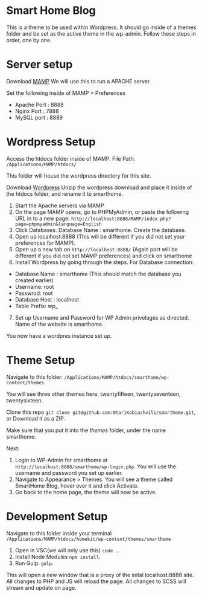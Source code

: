 # Smart Home Blog

This is a theme to be used within Wordpress. It should go inside of a themes folder and be set as the active theme in the wp-admin. Follow these steps in order, one by one.

# Server setup

Download [MAMP](https://www.mamp.info/en/)
We will use this to run a APACHE server.

Set the following inside of MAMP > Preferences

* Apache Port : 8888
* Nginx Port : 7888
* MySQL port : 8889

# Wordpress Setup

Access the htdocs folder inside of MAMP.
File Path: `/Applications/MAMP/htdocs/`

This folder will house the wordpress directory for this site.

Download [Wordpress](https://wordpress.org/download/)
Unzip the wordpress download and place it inside of the htdocs folder, and rename it to smarthome.

1. Start the Apache servers via MAMP
2. On the page MAMP opens, go to PHPMyAdmin, or paste the following URL in to a new page: `http://localhost:8888/MAMP/index.php?page=phpmyadmin&language=English`
3. Click Databases. Database Name : smarthome. Create the database.
4. Open up localhost:8888 (This will be different if you did not set your preferences for MAMP).
5. Open up a new tab on `http://localhost:8888/` (Again port will be different if you did not set MAMP preferences) and click on smarthome
6. Install Wordpress by going through the steps. For Database connection:

* Database Name : smarthome (This should match the database you created earlier)
* Username: root
* Passwrod: root
* Database Host : localhost
* Table Prefix: wp_


7. Set up Username and Password for WP Admin privelages as directed. Name of the website is smarthome.

You now have a wordpres instance set up.

# Theme Setup

Navigate to this folder: `/Applications/MAMP/htdocs/smarthome/wp-content/themes`

You will see three other themes here, twentyfifteen, twentyseventeen, twentysixteen.

Clone this repo `git clone git@github.com:OtariKobiashvili/smarthome.git`, or Download it as a ZIP.

Make sure that you put it into the *themes* folder, under the name smarthome.

Next:

1. Login to WP-Admin for smarthome at `http://localhost:8888/smarthome/wp-login.php`. You will use the username and password you set up earlier.
2. Navigate to Appearance > Themes. You will see a theme called SmartHome Blog, hover over it and click Activate.
3. Go back to the home page, the theme will now be active.

# Development Setup

Navigate to this folder inside your terminal `/Applications/MAMP/htdocs/homekit/wp-content/themes/smarthome`

1. Open in VSC(we will only use this) `code .`.
2. Install Node Modules `npm install`.
3. Run Gulp. `gulp`.

This will open a new window that is a proxy of the inital localhost:8888 site. All changes to PHP and JS will reload the page. All changes to SCSS will stream and update on page.

